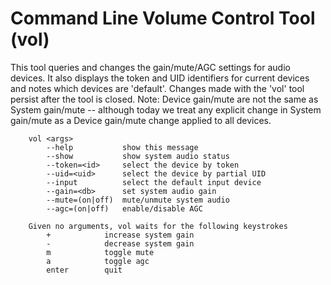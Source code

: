 # Command Line Volume Control Tool (vol)

This tool queries and changes the gain/mute/AGC settings for audio devices.
It also displays the token and UID identifiers for current devices and
notes which devices are 'default'. Changes made with the 'vol' tool persist
after the tool is closed. Note: Device gain/mute are not the same as System
gain/mute -- although today we treat any explicit change in System gain/mute as
a Device gain/mute change applied to all devices.

```
    vol <args>
        --help           show this message
        --show           show system audio status
        --token=<id>     select the device by token
        --uid=<uid>      select the device by partial UID
        --input          select the default input device
        --gain=<db>      set system audio gain
        --mute=(on|off)  mute/unmute system audio
        --agc=(on|off)   enable/disable AGC

    Given no arguments, vol waits for the following keystrokes
        +            increase system gain
        -            decrease system gain
        m            toggle mute
        a            toggle agc
        enter        quit
```
